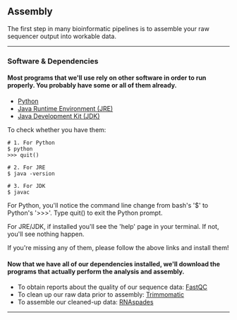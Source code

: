 ## Assembly

The first step in many bioinformatic pipelines is to assemble your raw sequencer output into workable data. 

----

### Software & Dependencies  
#### Most programs that we'll use rely on other software in order to run properly. You probably have some or all of them already. 
 
- [Python]()
- [Java Runtime Environment (JRE)](https://www.java.com/en/)
- [Java Development Kit (JDK)](http://www.oracle.com/technetwork/java/javase/downloads/index.html)

To check whether you have them:
```
# 1. For Python
$ python
>>> quit()

# 2. For JRE
$ java -version

# 3. For JDK
$ javac
```
For Python, you'll notice the command line change from bash's '$' to Python's '>>>'. Type quit() to exit the Python prompt. 

For JRE/JDK, if installed you'll see the 'help' page in your terminal. If not, you'll see nothing happen. 

If you're missing any of them, please follow the above links and install them!

#### Now that we have all of our dependencies installed, we'll download the programs that actually perform the analysis and assembly. 

- To obtain reports about the quality of our sequence data: [FastQC](http://www.bioinformatics.babraham.ac.uk/projects/fastqc/)
- To clean up our raw data prior to assembly: [Trimmomatic](http://www.usadellab.org/cms/index.php?page=trimmomatic)
- To assemble our cleaned-up data: [RNAspades](http://cab.spbu.ru/software/rnaspades/)

----
